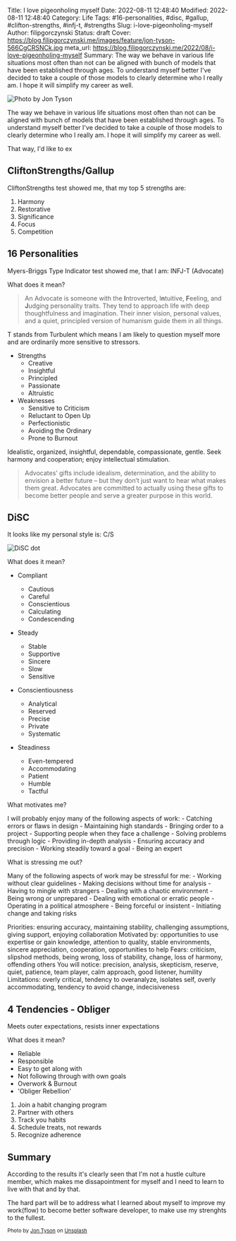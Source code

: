 Title: I love pigeonholing myself
Date: 2022-08-11 12:48:40
Modified: 2022-08-11 12:48:40
Category: Life
Tags: #16-personalities, #disc, #gallup, #clifton-strengths, #infj-t, #strengths
Slug: i-love-pigeonholing-myself
Author: filipgorczynski
Status: draft
Cover: https://blog.filipgorczynski.me/images/feature/jon-tyson-566CgCRSNCk.jpg
meta_url: https://blog.filipgorczynski.me/2022/08/i-love-pigeonholing-myself
Summary: The way we behave in various life situations most often than not can be aligned with bunch of models that have been established through ages. To understand myself better I've decided to take a couple of those models to clearly determine who I really am. I hope it will simplify my career as well.

![Photo by Jon Tyson](https://blog.filipgorczynski.me/images/feature/jon-tyson-566CgCRSNCk.jpg)

The way we behave in various life situations most often than not can be aligned with bunch of models that have been established through ages. To understand myself better I've decided to take a couple of those models to clearly determine who I really am. I hope it will simplify my career as well.

That way, I'd like to ex

## CliftonStrengths/Gallup

CliftonStrengths test showed me, that my top 5 strengths are:

1. Harmony
2. Restorative
3. Significance
4. Focus
5. Competition

## 16 Personalities

Myers-Briggs Type Indicator test showed me, that I am: INFJ-T (Advocate)

What does it mean?

> An Advocate is someone with the **I**ntroverted, I**n**tuitive, **F**eeling, and **J**udging personality traits. They tend to approach life with deep thoughtfulness and imagination. Their inner vision, personal values, and a quiet, principled version of humanism guide them in all things.

T stands from Turbulent which means I am likely to question myself more and are ordinarily more sensitive to stressors.

- Strengths
  - Creative
  - Insightful
  - Principled
  - Passionate
  - Altruistic
- Weaknesses
  - Sensitive to Criticism
  - Reluctant to Open Up
  - Perfectionistic
  - Avoiding the Ordinary
  - Prone to Burnout

Idealistic, organized, insightful, dependable, compassionate, gentle. Seek harmony and cooperation; enjoy intellectual stimulation.

> Advocates’ gifts include idealism, determination, and the ability to envision a better future – but they don’t just want to hear what makes them great. Advocates are committed to actually using these gifts to become better people and serve a greater purpose in this world.

## DiSC

It looks like my personal style is: C/S

![DiSC dot](https://blog.filipgorczynski.me/images/post/2022/08/disct_dot.png)

What does it mean?

- Compliant
  - Cautious
  - Careful
  - Conscientious
  - Calculating
  - Condescending
- Steady
  - Stable
  - Supportive
  - Sincere
  - Slow
  - Sensitive

- Conscientiousness
  - Analytical
  - Reserved
  - Precise
  - Private
  - Systematic

- Steadiness
  - Even-tempered
  - Accommodating
  - Patient
  - Humble
  - Tactful

What motivates me?

I will probably enjoy many of the following aspects of work:
    - Catching errors or flaws in design
    - Maintaining high standards
    - Bringing order to a project
    - Supporting people when they face a challenge
    - Solving problems through logic
    - Providing in-depth analysis
    - Ensuring accuracy and precision
    - Working steadily toward a goal
    - Being an expert

What is stressing me out?

Many of the following aspects of work may be stressful for me:
    - Working without clear guidelines
    - Making decisions without time for analysis
    - Having to mingle with strangers
    - Dealing with a chaotic environment
    - Being wrong or unprepared
    - Dealing with emotional or erratic people
    - Operating in a political atmosphere
    - Being forceful or insistent
    - Initiating change and taking risks

Priorities: ensuring accuracy, maintaining stability, challenging assumptions, giving support, enjoying collaboration
Motivated by: opportunities to use expertise or gain knowledge, attention to quality, stable environments, sincere appreciation, cooperation, opportunities to help
Fears: criticism, slipshod methods, being wrong, loss of stability, change, loss of harmony, offending others
You will notice: precision, analysis, skepticism, reserve, quiet, patience, team player, calm approach, good listener, humility
Limitations: overly critical, tendency to overanalyze, isolates self, overly accommodating, tendency to avoid change, indecisiveness

## 4 Tendencies - Obliger

Meets outer expectations, resists inner expectations

What does it mean?

- Reliable
- Responsible
- Easy to get along with
- Not following through with own goals
- Overwork & Burnout
- 'Obliger Rebellion'

1. Join a habit changing program
2. Partner with others
3. Track you habits
4. Schedule treats, not rewards
5. Recognize adherence

## Summary

According to the results it's clearly seen that I'm not a hustle culture member, which makes me dissapointment for myself and I need to learn to live with that and by that.

The hard part will be to address what I learned about myself to improve my work(flow) to become better software developer, to make use my strenghts to the fullest.

<small class="unsplash-reference">
Photo by <a href="https://unsplash.com/@jontyson?utm_source=unsplash&utm_medium=referral&utm_content=creditCopyText">Jon Tyson</a> on <a href="https://unsplash.com/?utm_source=unsplash&utm_medium=referral&utm_content=creditCopyText">Unsplash</a>
</small>